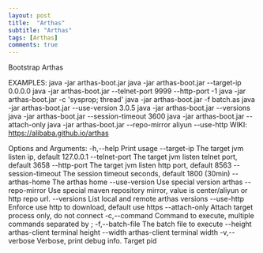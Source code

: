 ```yaml
---
layout: post
title:  "Arthas"
subtitle: "Arthas"
tags: [Arthas]
comments: true
---
```

Bootstrap Arthas

EXAMPLES:
  java -jar arthas-boot.jar <pid>
  java -jar arthas-boot.jar --target-ip 0.0.0.0
  java -jar arthas-boot.jar --telnet-port 9999 --http-port -1
  java -jar arthas-boot.jar -c 'sysprop; thread' <pid>
  java -jar arthas-boot.jar -f batch.as <pid>
  java -jar arthas-boot.jar --use-version 3.0.5
  java -jar arthas-boot.jar --versions
  java -jar arthas-boot.jar --session-timeout 3600
  java -jar arthas-boot.jar --attach-only
  java -jar arthas-boot.jar --repo-mirror aliyun --use-http
WIKI:
  https://alibaba.github.io/arthas

Options and Arguments:
 -h,--help                      Print usage
    --target-ip <value>         The target jvm listen ip, default 127.0.0.1
    --telnet-port <value>       The target jvm listen telnet port, default 3658
    --http-port <value>         The target jvm listen http port, default 8563
    --session-timeout <value>   The session timeout seconds, default 1800
                                (30min)
    --arthas-home <value>       The arthas home
    --use-version <value>       Use special version arthas
    --repo-mirror <value>       Use special maven repository mirror, value is
                                center/aliyun or http repo url.
    --versions                  List local and remote arthas versions
    --use-http                  Enforce use http to download, default use https
    --attach-only               Attach target process only, do not connect
 -c,--command <value>           Command to execute, multiple commands separated
                                by ;
 -f,--batch-file <value>        The batch file to execute
    --height <value>            arthas-client terminal height
    --width <value>             arthas-client terminal width
 -v,--verbose                   Verbose, print debug info.
 <pid>                          Target pid
